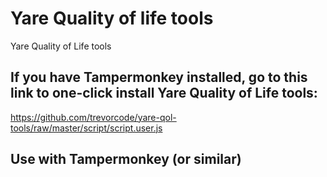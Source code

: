 # Yare Quality of life tools
Yare Quality of Life tools
## If you have Tampermonkey installed, go to this link to one-click install Yare Quality of Life tools:

https://github.com/trevorcode/yare-qol-tools/raw/master/script/script.user.js


## Use with Tampermonkey (or similar)
